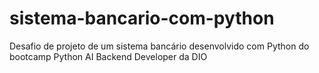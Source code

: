 # sistema-bancario-com-python
Desafio de projeto de um sistema bancário desenvolvido com Python do bootcamp Python AI Backend Developer da DIO
